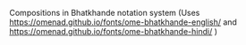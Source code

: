 Compositions in Bhatkhande notation system (Uses https://omenad.github.io/fonts/ome-bhatkhande-english/ and https://omenad.github.io/fonts/ome-bhatkhande-hindi/ )
